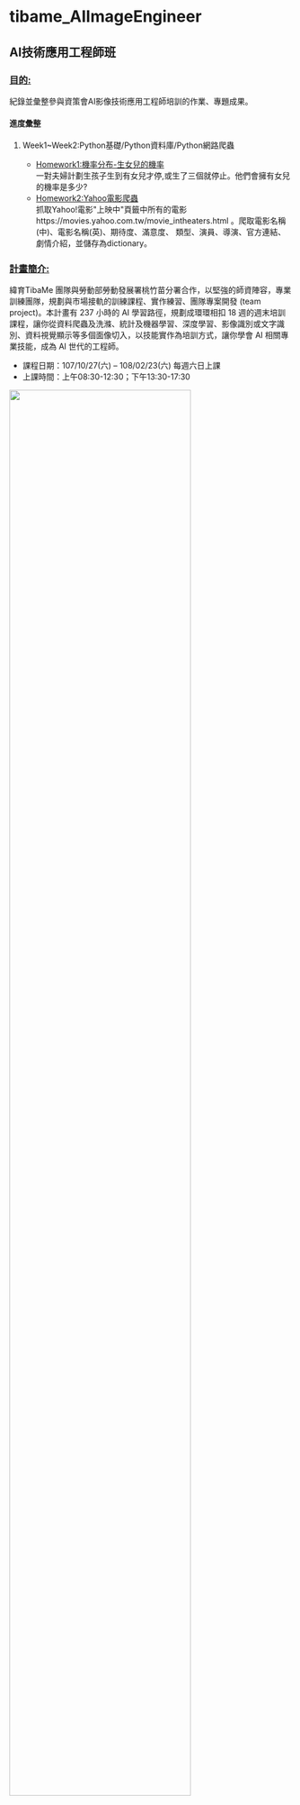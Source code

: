 # tibame_AIImageEngineer
## AI技術應用工程師班
### <ins>目的:<ins>
紀錄並彙整參與資策會AI影像技術應用工程師培訓的作業、專題成果。
#### 進度彙整
<ol>
  <li>Week1~Week2:Python基礎/Python資料庫/Python網路爬蟲</li>
  <ul>
    <li><a href="https://github.com/superRenh/tibame_AIImageEngineer/blob/master/homework1_probability%20.ipynb" target="_blank">Homework1:機率分布-生女兒的機率</a></li>
    一對夫婦計劃生孩子生到有女兒才停,或生了三個就停止。他們會擁有女兒的機率是多少?
    <li><a href="https://github.com/superRenh/tibame_AIImageEngineer/blob/master/homework2_yahoo_movie_crawler.ipynb">Homework2:Yahoo電影爬蟲</a></li>
    抓取Yahoo!電影"上映中"頁籤中所有的電影https://movies.yahoo.com.tw/movie_intheaters.html 。爬取電影名稱(中)、電影名稱(英)、期待度、滿意度、
    類型、演員、導演、官方連結、劇情介紹，並儲存為dictionary。
  
  </ul>
  
 </ol>

### <ins>計畫簡介:<ins>
緯育TibaMe 團隊與勞動部勞動發展署桃竹苗分署合作，以堅強的師資陣容，專業訓練團隊，規劃與市場接軌的訓練課程、實作練習、團隊專案開發 (team project)。本計畫有 237 小時的 AI 學習路徑，規劃成環環相扣 18 週的週末培訓課程，讓你從資料爬蟲及洗滌、統計及機器學習、深度學習、影像識別或文字識別、資料視覺顯示等多個面像切入，以技能實作為培訓方式，讓你學會 AI 相關專業技能，成為 AI 世代的工程師。<br>

<ul>
  <li>課程日期：107/10/27(六) – 108/02/23(六) 每週六日上課</li>
  <li>上課時間：上午08:30-12:30；下午13:30-17:30</li>
</ul>
<img src='https://s3-ap-northeast-1.amazonaws.com/marketing-prd/goodjob/ai-engineer/images/six-skills.svg' width="80%" height="80%" style="float.center">



